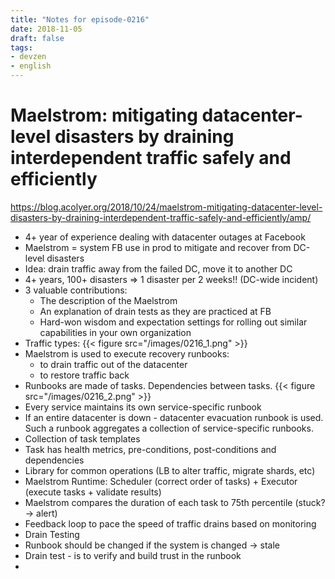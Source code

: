 ```yaml
---
title: "Notes for episode-0216"
date: 2018-11-05
draft: false
tags:
- devzen
- english
---
```


# Maelstrom: mitigating datacenter-level disasters by draining interdependent traffic safely and efficiently
https://blog.acolyer.org/2018/10/24/maelstrom-mitigating-datacenter-level-disasters-by-draining-interdependent-traffic-safely-and-efficiently/amp/

- 4+ year of experience dealing with datacenter outages at Facebook
- Maelstrom = system FB use in prod to mitigate and recover from DC-level disasters
- Idea: drain traffic away from the failed DC, move it to another DC
- 4+ years, 100+ disasters => 1 disaster per 2 weeks!! (DC-wide incident)
- 3 valuable contributions:
    - The description of the Maelstrom
    - An explanation of drain tests as they are practiced at FB
    - Hard-won wisdom and expectation settings for rolling out similar capabilities in your own organization
- Traffic types:
    {{< figure src="/images/0216_1.png" >}}
- Maelstrom is used to execute recovery runbooks:
    - to drain traffic out of the datacenter
    - to restore traffic back
- Runbooks are made of tasks. Dependencies between tasks.
    {{< figure src="/images/0216_2.png" >}}
- Every service maintains its own service-specific runbook
- If an entire datacenter is down - datacenter evacuation runbook is used. Such a runbook aggregates a collection of service-specific runbooks.
- Collection of task templates
- Task has health metrics, pre-conditions, post-conditions and dependencies
- Library for common operations (LB to alter traffic, migrate shards, etc)
- Maelstrom Runtime: Scheduler (correct order of tasks) + Executor (execute tasks + validate results)
- Maelstrom compares the duration of each task to 75th percentile (stuck? -> alert)
- Feedback loop to pace the speed of traffic drains based on monitoring
- Drain Testing
- Runbook should be changed if the system is changed -> stale
- Drain test - is to verify and build trust in the runbook
- 

